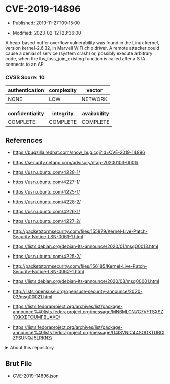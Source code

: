 # CVE-2019-14896

- Published: 2019-11-27T09:15:00

- Modified: 2023-02-12T23:36:00

A heap-based buffer overflow vulnerability was found in the Linux kernel, version kernel-2.6.32, in Marvell WiFi chip driver. A remote attacker could cause a denial of service (system crash) or, possibly execute arbitrary code, when the lbs_ibss_join_existing function is called after a STA connects to an AP.

### CVSS Score: **10**

| authentication | complexity | vector |
| --- | --- | --- |
| NONE | LOW | NETWORK |

| confidentiality | integrity | availability |
| --- | --- | --- |
| COMPLETE | COMPLETE | COMPLETE |

## References

* https://bugzilla.redhat.com/show_bug.cgi?id=CVE-2019-14896

* https://security.netapp.com/advisory/ntap-20200103-0001/

* https://usn.ubuntu.com/4228-1/

* https://usn.ubuntu.com/4227-1/

* https://usn.ubuntu.com/4225-1/

* https://usn.ubuntu.com/4228-2/

* https://usn.ubuntu.com/4226-1/

* https://usn.ubuntu.com/4227-2/

* http://packetstormsecurity.com/files/155879/Kernel-Live-Patch-Security-Notice-LSN-0061-1.html

* https://lists.debian.org/debian-lts-announce/2020/01/msg00013.html

* https://usn.ubuntu.com/4225-2/

* http://packetstormsecurity.com/files/156185/Kernel-Live-Patch-Security-Notice-LSN-0062-1.html

* https://lists.debian.org/debian-lts-announce/2020/03/msg00001.html

* http://lists.opensuse.org/opensuse-security-announce/2020-03/msg00021.html

* https://lists.fedoraproject.org/archives/list/package-announce%40lists.fedoraproject.org/message/MN6MLCN7G7VFTSXSZYXKXEFCUMFBUAXQ/

* https://lists.fedoraproject.org/archives/list/package-announce%40lists.fedoraproject.org/message/D4ISVNIC44SOGXTUBCIZFSUNQJ5LRKNZ/

<details>
<summary>About this repository</summary> 

  This repository is part of the project [Live Hack CVE](https://github.com/Live-Hack-CVE). Main website can be found [www.live-hack.org](https://www.live-hack.org) 
  
  Made by [Sn0wAlice](https://github.com/Sn0wAlice) for the people that care about security and need to have a feed of the latest CVEs. Hope you enjoy it, don't forget to star the repo and follow me on [Twitter](https://twitter.com/Sn0wAlice) and [Github](https://github.com/Sn0wAlice). And that is my [personnal website](https://www.alice-snow.me/)

  - [Home Page](https://github.com/Live-Hack-CVE)
  - [Framework](https://github.com/Live-Hack-CVE/cve-framework)
  - [CVE database](https://github.com/Live-Hack-CVE/full_database)
  - [Changelog](https://github.com/Live-Hack-CVE/Changelog)
</details>

## Brut File

* [CVE-2019-14896.json](https://raw.githubusercontent.com/Live-Hack-CVE/full_database/main/cves/2019/CVE-2019-14896.json)


